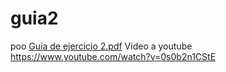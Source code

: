 # guia2
poo
[Guía de ejercicio 2.pdf](https://github.com/MarcosCzeus/guia2/files/13255862/Guia.de.ejercicio.2.pdf)
Video a youtube
https://www.youtube.com/watch?v=0s0b2n1CStE

